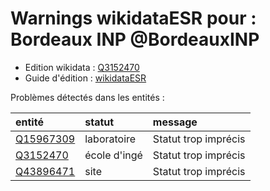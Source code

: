 Warnings wikidataESR pour : Bordeaux INP @BordeauxINP
================

- Edition wikidata : [Q3152470](https://www.wikidata.org/wiki/Q3152470)
- Guide d'édition : [wikidataESR](https://github.com/cpesr/wikidataESR/)



Problèmes détectés dans les entités :

|entité                                               |statut       |message              |
|:----------------------------------------------------|:------------|:--------------------|
|[Q15967309](https://www.wikidata.org/wiki/Q15967309) |laboratoire  |Statut trop imprécis |
|[Q3152470](https://www.wikidata.org/wiki/Q3152470)   |école d'ingé |Statut trop imprécis |
|[Q43896471](https://www.wikidata.org/wiki/Q43896471) |site         |Statut trop imprécis |
